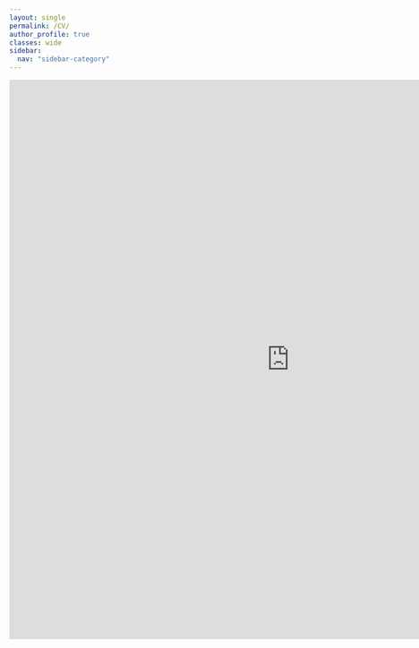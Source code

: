 ```yaml
---
layout: single
permalink: /CV/
author_profile: true
classes: wide
sidebar:
  nav: "sidebar-category"
---
```


<iframe src="https://finecwg.github.io/_pages/CV_Wongyung_Choi_241011.pdf" style="width:1000px; height:1000px;" frameborder="0"></iframe>
